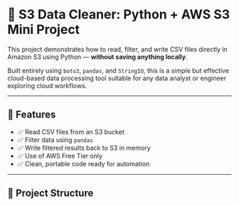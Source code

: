 # 🧹 S3 Data Cleaner: Python + AWS S3 Mini Project

This project demonstrates how to read, filter, and write CSV files directly in Amazon S3 using Python — **without saving anything locally**.

Built entirely using `boto3`, `pandas`, and `StringIO`, this is a simple but effective cloud-based data processing tool suitable for any data analyst or engineer exploring cloud workflows.

---

## 🚀 Features

- ✅ Read CSV files from an S3 bucket  
- ✅ Filter data using `pandas`  
- ✅ Write filtered results back to S3 in memory  
- ✅ Use of AWS Free Tier only  
- ✅ Clean, portable code ready for automation

---

## 📁 Project Structure

